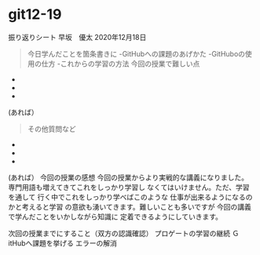 # git12-19
振り返りシート
早坂　優太
2020年12月18日
>今日学んだことを箇条書きに
-GitHubへの課題のあげかた
-GitHuboの使用の仕方
-これからの学習の方法
> 今回の授業で難しい点
-
-
-
(あれば）

>その他質問など
-
-
-

(あれば）
今回の授業の感想
今回の授業からより実戦的な講義になりました。
専門用語も増えてきてこれをしっかり学習し
なくてはいけません。ただ、学習を通して
行く中でこれをしっかり学べばこのような
仕事が出来るようになるのかと考えると学習
の意欲も湧いてきます。難しいことも多いですが
今回の講義で学んだことをいかしながら知識に
定着できるようにしていきます。

次回の授業までにすること（双方の認識確認）
プロゲートの学習の継続
ＧitHubへ課題を挙げる
エラーの解消
